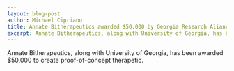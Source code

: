 ```yaml
---
layout: blog-post
author: Michael Cipriano
title: Annate Bitherapeutics awarded $50,000 by Georgia Research Aliance
excerpt: Annate Bitherapeutics, along with University of Georgia, has been awarded $50,000 to create proof-of-concept therapetic.
---
```


Annate Bitherapeutics, along with University of Georgia, has been awarded $50,000 to create proof-of-concept therapetic.
